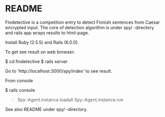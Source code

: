 # README

Findetective is a competition entry to detect Finnish sentences from
Caesar encrypted input. The core of detection algorithm is under spy/
-directory and rails app wraps results to html-page.

Install Ruby (2.5.5) and Rails (6.0.0).

To get see result on web browser:

$ cd findetective
$ rails server

Go to 'http://localhost:3000/spy/index' to see result.

From console

$ rails console
> Spy::Agent.instance.loadall
> Spy::Agent.instance.run

See also README under spy/ -directory.

